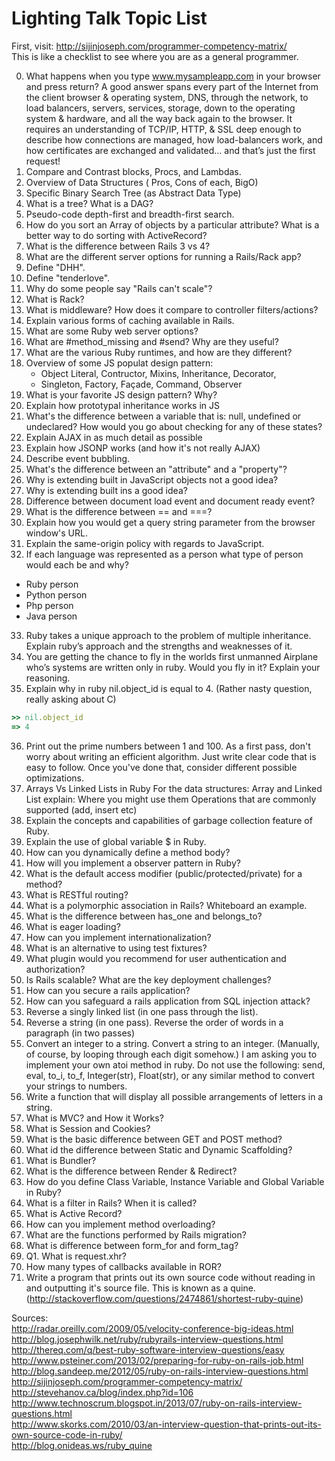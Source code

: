 # Lighting Talk Topic List

First, visit: http://sijinjoseph.com/programmer-competency-matrix/  
This is like a checklist to see where you are as a general programmer.  

0. What happens when you type www.mysampleapp.com in your browser and press return?
    A good answer spans every part of the Internet from the client browser & operating system, DNS, through the network, to load balancers, servers, services, storage, down to the operating system & hardware, and all the way back again to the browser. It requires an understanding of TCP/IP, HTTP, & SSL deep enough to describe how connections are managed, how load-balancers work, and how certificates are exchanged and validated… and that’s just the first request!
1. Compare and Contrast blocks, Procs, and Lambdas.
2. Overview of Data Structures ( Pros, Cons of each, BigO)
3. Specific Binary Search Tree (as Abstract Data Type)
4. What is a tree? What is a DAG?
5. Pseudo-code depth-first and breadth-first search.
6. How do you sort an Array of objects by a particular attribute? What is a better way to do sorting with ActiveRecord?
7. What is the difference between Rails 3 vs 4?
8. What are the different server options for running a Rails/Rack app?
9. Define "DHH".
10. Define "tenderlove".
11. Why do some people say "Rails can't scale"?
12. What is Rack?
13. What is middleware? How does it compare to controller filters/actions?
14. Explain various forms of caching available in Rails.
15. What are some Ruby web server options?
16. What are #method_missing and #send? Why are they useful?
17. What are the various Ruby runtimes, and how are they different?
18. Overview of some JS populat design pattern:
    + Object Literal, Contructor, Mixins, Inheritance, Decorator,
    + Singleton, Factory, Façade, Command, Observer
19. What is your favorite JS design pattern? Why?
20. Explain how prototypal inheritance works in JS
21. What's the difference between a variable that is: null, undefined or undeclared?  How would you go about checking for any of these states?
22. Explain AJAX in as much detail as possible
23. Explain how JSONP works (and how it's not really AJAX)
24. Describe event bubbling.
25. What's the difference between an "attribute" and a "property"?
26. Why is extending built in JavaScript objects not a good idea?
27. Why is extending built ins a good idea?
28. Difference between document load event and document ready event?
29. What is the difference between == and ===?
30. Explain how you would get a query string parameter from the browser window's URL.
31. Explain the same-origin policy with regards to JavaScript.
32. If each language was represented as a person what type of person would each be and why?
  + Ruby person
  + Python person
  + Php person
  + Java person
33. Ruby takes a unique approach to the problem of multiple inheritance. Explain ruby’s approach and the strengths and weaknesses of it.
34. You are getting the chance to fly in the worlds first unmanned Airplane who’s systems are written only in ruby. Would you fly in it? Explain your reasoning.
35. Explain why in ruby nil.object_id is equal to 4. (Rather nasty question, really asking about C)

 ``` ruby
>> nil.object_id
=> 4
```

36.  Print out the prime numbers between 1 and 100. As a first pass, don't worry about writing an efficient algorithm. Just write clear code that is easy to follow. Once you've done that, consider different possible optimizations.
37.  Arrays Vs Linked Lists in Ruby
For the data structures: Array and Linked List explain:
    Where you might use them
    Operations that are commonly supported (add, insert etc)
38. Explain the concepts and capabilities of garbage collection feature of Ruby.
39.  Explain the use of global variable $ in Ruby.
40.  How can you dynamically define a method body?
41.  How will you implement a observer pattern in Ruby?
42.  What is the default access modifier (public/protected/private) for a method?
43.  What is RESTful routing?
44.  What is a polymorphic association in Rails?  Whiteboard an example.
45.  What is the difference between has_one and belongs_to?
46.  What is eager loading?
47.  How can you implement internationalization?
48.  What is an alternative to using test fixtures?
49.  What plugin would you recommend for user authentication and authorization?
50.  Is Rails scalable?  What are the key deployment challenges?
51.  How can you secure a rails application?
52.  How can you safeguard a rails application from SQL injection attack?
53.  Reverse a singly linked list (in one pass through the list).
54.  Reverse a string (in one pass). Reverse the order of words in a paragraph (in two passes)
55.  Convert an integer to a string. Convert a string to an integer. (Manually, of course, by looping through each digit somehow.)  I am asking you to implement your own atoi method in ruby.  Do not use the following: send, eval, to_i, to_f, Integer(str), Float(str), or any similar method to convert your strings to numbers.
56.  Write a function that will display all possible arrangements of letters in a string.
57.  What is MVC? and How it Works?
58.  What is Session and Cookies?
59.  What is the basic difference between GET and POST method?
60.  What id the difference between Static and Dynamic Scaffolding?
61.  What is Bundler?
62.  What is the difference between Render & Redirect?
63.   How do you define Class Variable, Instance Variable and Global Variable in Ruby?
64.  What is a filter in Rails? When it is called?
65.  What is Active Record?
66.  How can you implement method overloading?
67.  What are the functions performed by Rails migration?
68.  What is difference between form_for and form_tag?
69.  Q1. What is request.xhr?
70.  How many types of callbacks available in ROR?
71.  Write a program that prints out its own source code without reading in and outputting it's source file.  This is known as a quine.
(http://stackoverflow.com/questions/2474861/shortest-ruby-quine)


Sources:  
http://radar.oreilly.com/2009/05/velocity-conference-big-ideas.html  
http://blog.josephwilk.net/ruby/rubyrails-interview-questions.html  
http://thereq.com/q/best-ruby-software-interview-questions/easy  
http://www.psteiner.com/2013/02/preparing-for-ruby-on-rails-job.html  
http://blog.sandeep.me/2012/05/ruby-on-rails-interview-questions.html  
http://sijinjoseph.com/programmer-competency-matrix/  
http://stevehanov.ca/blog/index.php?id=106  
http://www.technoscrum.blogspot.in/2013/07/ruby-on-rails-interview-questions.html  
http://www.skorks.com/2010/03/an-interview-question-that-prints-out-its-own-source-code-in-ruby/  
http://blog.onideas.ws/ruby_quine  








